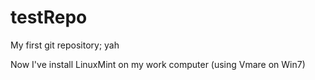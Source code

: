 # testRepo
My first git repository; yah

Now I've install LinuxMint on my work computer (using Vmare on Win7)
